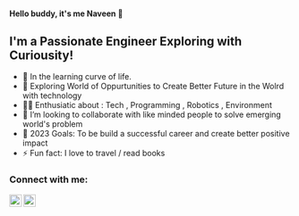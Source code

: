 #### Hello buddy, it's me Naveen 👋

## I'm a Passionate Engineer Exploring with Curiousity!

- 🌱 In the learning curve of life. 
- 🌾 Exploring World of Oppurtunities to Create Better Future in the Wolrd with technology
- 👨‍💻 Enthusiatic about : Tech , Programming , Robotics , Environment
- 👯 I’m looking to collaborate with like minded people to solve emerging world's problem
- 🥅 2023 Goals: To be build a successful career and create better positive impact
- ⚡ Fun fact: I love to travel / read books 


### Connect with me:



[<img align="left" alt="codeSTACKr | LinkedIn" width="22px" src="https://cdn.jsdelivr.net/npm/simple-icons@v3/icons/linkedin.svg" />][linkedin]
[<img align="left" alt="codeSTACKr | Instagram" width="22px" src="https://cdn.jsdelivr.net/npm/simple-icons@v3/icons/instagram.svg" />][instagram]


<br />
<br />
<br />

[instagram]: https://www.instagram.com/naveentnj/
[linkedin]: https://www.linkedin.com/in/rs-naveen-engineer/
